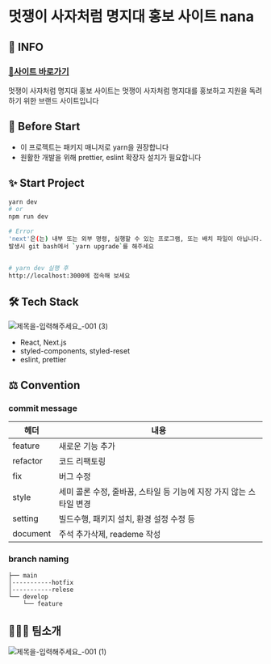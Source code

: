# 멋쟁이 사자처럼 명지대 홍보 사이트 nana

## 📢 INFO

### [🦁사이트 바로가기](https://promotion.mju-likelion.com/)

멋쟁이 사자처럼 명지대 홍보 사이트는 멋쟁이 사자처럼 명지대를 홍보하고 지원을 독려하기 위한 브랜드 사이트입니다

## 📌 Before Start

- 이 프로젝트는 패키지 매니저로 yarn을 권장합니다
- 원활한 개발을 위해 prettier, eslint 확장자 설치가 필요합니다

## ✨ Start Project

```bash
yarn dev
# or
npm run dev

# Error
'next'은(는) 내부 또는 외부 명령, 실행할 수 있는 프로그램, 또는 배치 파일이 아닙니다.
발생시 git bash에서 `yarn upgrade`를 해주세요


# yarn dev 실행 후
http://localhost:3000에 접속해 보세요
```

## 🛠 Tech Stack
![제목을-입력해주세요_-001 (3)](https://user-images.githubusercontent.com/61998801/154005045-93ba6349-833d-46f9-aaf1-4fb853e797a8.jpg)

- React, Next.js
- styled-components, styled-reset
- eslint, prettier

## ⚖ Convention

### commit message
|헤더|내용|
|------|---|
|feature|새로운 기능 추가|
|refactor|코드 리팩토링|
|fix|버그 수정|
|style|세미 콜론 수정, 줄바꿈, 스타일 등 기능에 지장 가지 않는 스타일 변경|
|setting|빌드수행, 패키지 설치, 환경 설정 수정 등|
|document|주석 추가삭제, reademe 작성|

### branch naming
```
├── main
│-----------hotfix
│-----------relese
└── develop
    └── feature
```

## 👩‍👩‍👦 팀소개
![제목을-입력해주세요_-001 (1)](https://user-images.githubusercontent.com/61998801/154003336-baafc005-def3-4dab-9d47-4e58ebe960d2.jpg)
